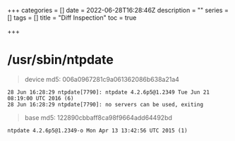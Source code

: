 +++
categories = []
date = 2022-06-28T16:28:46Z
description = ""
series = []
tags = []
title = "Diff Inspection"
toc = true

+++
# /usr/sbin/ntpdate

> device md5: 006a0967281c9a061362086b638a21a4

    28 Jun 16:28:29 ntpdate[7790]: ntpdate 4.2.6p5@1.2349 Tue Jun 21 08:19:00 UTC 2016 (6)
    28 Jun 16:28:29 ntpdate[7790]: no servers can be used, exiting
    
> base md5: 122890cbbaff8ca98f9664add64492bd

```
ntpdate 4.2.6p5@1.2349-o Mon Apr 13 13:42:56 UTC 2015 (1)
```